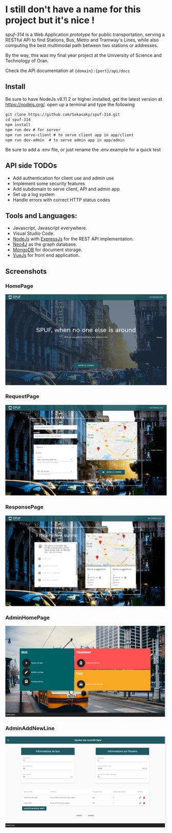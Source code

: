 # I still don't have a name for this project but it's nice !

_spuf-314_ is a Web Application _prototype_ for public transportation, serving a RESTful API to find Stations, Bus, Metro and Tramway's Lines, while also computing the best multimodal path between two stations or addresses.

By the way, this was my final year project at the University of Science and Technology of Oran.

Check the API documentation at `{domain}:{port}/api/docs`

## Install

Be sure to have NodeJs v8.11.2 or higher installed, get the latest version at https://nodejs.org/.
open up a terminal and type the following

```
git clone https://github.com/Sakasaky/spuf-314.git
cd spuf-314
npm install
npm run dev # for server
npm run serve-client # to serve client app in app/client
npm run dev-admin  # to serve admin app in app/admin
```

Be sure to add a .env file, or just rename the .env.example for a quick test

## API side TODOs

- Add authentication for client use and admin use
- Implement some security features
- Add subdomain to serve client, API and admin app
- Set up a log system
- Handle errors with correct HTTP status codes

## Tools and Languages:

- Javascript, Javascript everywhere.
- Visual Studio Code.
- [NodeJs](https://nodejs.org) with [ExpressJs](https://expressjs.com/) for the REST API implementation.
- [Neo4J](https://neo4j.com) as the graph database.
- [MongoDB](https://www.mongodb.com/) for document storage.
- [VueJs](https://vuejs.org/) for front end application.

## Screenshots

### HomePage

![HomePage](docs/acceuil.png)

### RequestPage

![RequestPage](docs/request.png)

### ResponsePage

![ResponsePage](docs/response2.png)

### AdminHomePage

![AdminHomePage](docs/adminmenu.png)

### AdminAddNewLine

![AdminAddNewLine](docs/addline.png)
